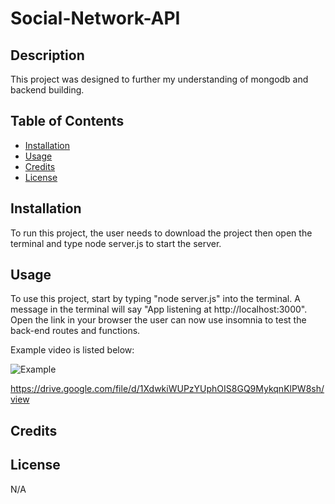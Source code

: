 # Social-Network-API

## Description

This project was designed to further my understanding of mongodb and backend building.


## Table of Contents

- [Installation](#installation)
- [Usage](#usage)
- [Credits](#credits)
- [License](#license)

## Installation

To run this project, the user needs to download the project then open the terminal and type node server.js to start the server.

## Usage

To use this project, start by typing "node server.js" into the terminal. A message in the terminal will say "App listening at http://localhost:3000". Open the link in your browser the user can now use insomnia to test the back-end routes and functions.

Example video is listed below:

![Example](/public/images/Example.gif)

https://drive.google.com/file/d/1XdwkiWUPzYUphOIS8GQ9MykqnKlPW8sh/view

## Credits

## License

N/A